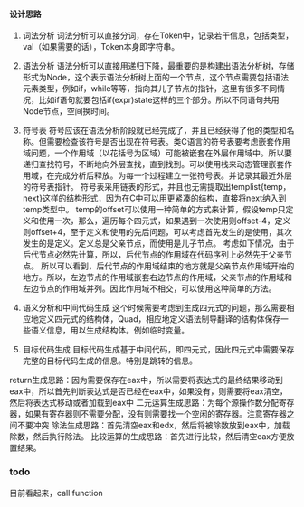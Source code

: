 #### 设计思路
1. 词法分析
词法分析可以直接分词，存在Token中，记录若干信息，包括类型，val（如果需要的话），Token本身即字符串。
2. 语法分析
语法分析可以直接用递归下降，最重要的是构建出语法分析树，存储形式为Node，这个表示语法分析树上面的一个节点，这个节点需要包括语法元素类型，例如if，while等等，指向其儿子节点的指针，这里有很多不同情况，比如if语句就要包括if(expr)state这样的三个部分。所以不同语句共用Node节点，空间换时间。
3. 符号表
符号应该在语法分析阶段就已经完成了，并且已经获得了他的类型和名称。但需要检查该符号是否出现在符号表。类C语言的符号表要考虑嵌套作用域问题，一个作用域（以花括号为区域）可能被嵌套在外层作用域中。所以要递归查找符号，不断地向外层查找，直到找到。可以使用栈来动态管理嵌套作用域，在完成分析后释放。为每一个过程建立一张符号表。并记录其最近外层的符号表指针。
符号表采用链表的形式，并且也无需提取出templist{temp，next}这样的结构形式，因为在C中可以用更紧凑的结构，直接将next纳入到temp类型中。
temp的offset可以使用一种简单的方式来计算，假设temp只定义和使用一次，那么，遍历每个四元式，如果遇到一次使用则offset-4，定义则offset+4，至于定义和使用的先后问题，可以考虑首先发生的是使用，其次发生的是定义。定义总是父亲节点，而使用是儿子节点。
考虑如下情况，由于后代节点必然先计算，所以，后代节点的作用域在代码序列上必然先于父亲节点。
所以可以看到，后代节点的作用域结束的地方就是父亲节点作用域开始的地方。所以，左边节点的作用域嵌套右边节点的作用域，父亲节点的作用域和左边节点的作用域并列。因此作用域不相交，可以使用这种简单的方法。


4. 语义分析和中间代码生成
这个时候需要考虑到生成四元式的问题，那么需要相应地定义四元式的结构体，Quad，相应地定义语法制导翻译的结构体保存一些语义信息，用以生成结构体。例如临时变量。
5. 目标代码生成
目标代码生成基于中间代码，即四元式，因此四元式中需要保存完整的目标代码生成的信息。特别是跳转的信息。

return生成思路：因为需要保存在eax中，所以需要将表达式的最终结果移动到eax中，所以首先判断表达式是否已经在eax中，如果没有，则需要将eax清空，然后将表达式移动或者加载到eax中
二元运算生成思路：为每个源操作数分配寄存器，如果有寄存器则不需要分配，没有则需要找一个空闲的寄存器。注意寄存器之间不要冲突
除法生成思路：首先清空eax和edx，然后将被除数放到eax中，加载除数，然后执行除法。
比较运算的生成思路：首先进行比较，然后清空eax方便放置结果。



### todo
目前看起来，call function 
